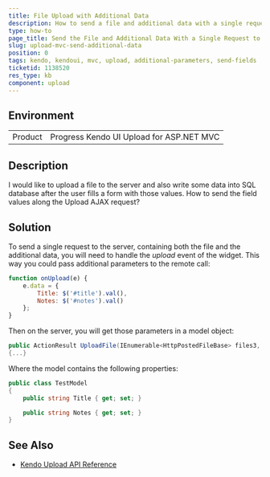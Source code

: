 ```yaml
---
title: File Upload with Additional Data
description: How to send a file and additional data with a single request to the Kendo Upload controller action?
type: how-to
page_title: Send the File and Additional Data With a Single Request to the Server
slug: upload-mvc-send-additional-data
position: 0
tags: kendo, kendoui, mvc, upload, additional-parameters, send-fields
ticketid: 1138520
res_type: kb
component: upload
---
```


## Environment
<table>
 <tr>
  <td>Product</td>
  <td>Progress Kendo UI Upload for ASP.NET MVC</td>
 </tr>
</table>


## Description

I would like to upload a file to the server and also write some data into SQL database after the user fills a form with those values. How to send the field values along the Upload AJAX request?

## Solution
  
To send a single request to the server, containing both the file and the additional data, you will need to handle the *upload* event of the widget. This way you could pass additional parameters to the remote call:  

````JavaScript
function onUpload(e) {
	e.data = {
		Title: $('#title').val(),
		Notes: $('#notes').val()
	};
}
````
  
Then on the server, you will get those parameters in a model object:  

````C#
public ActionResult UploadFile(IEnumerable<HttpPostedFileBase> files3, TestModel model)
{...}
````
  
Where the model contains the following properties:  

````C#
public class TestModel
{
	public string Title { get; set; }

	public string Notes { get; set; }
}
````

## See Also

* [Kendo Upload API Reference](https://docs.telerik.com/kendo-ui/api/javascript/ui/upload)
